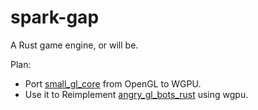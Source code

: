 # spark-gap

A Rust game engine, or will be. 

Plan:
- Port [small_gl_core](https://github.com/Rockfish/small_gl_core) from OpenGL to WGPU.
- Use it to Reimplement [angry_gl_bots_rust](https://github.com/Rockfish/angry_gl_bots_rust) using wgpu.


